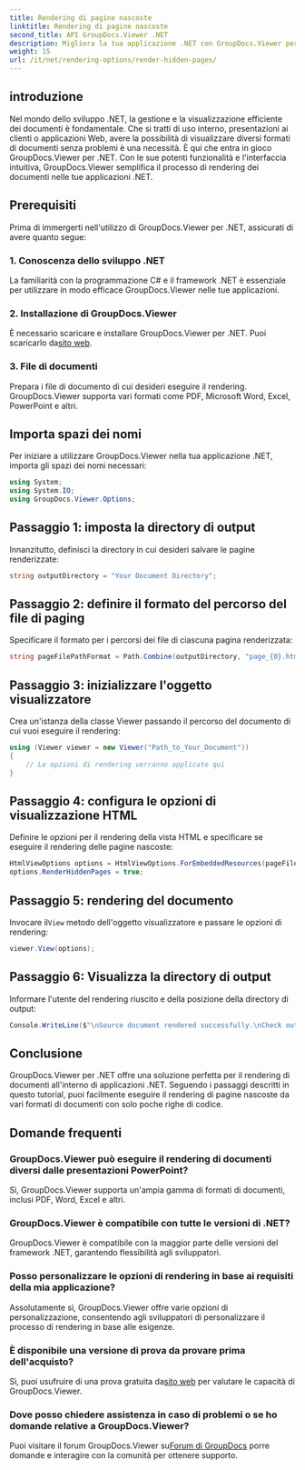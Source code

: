 ```yaml
---
title: Rendering di pagine nascoste
linktitle: Rendering di pagine nascoste
second_title: API GroupDocs.Viewer .NET
description: Migliora la tua applicazione .NET con GroupDocs.Viewer per un rendering dei documenti senza interruzioni. Segui la nostra guida passo passo per eseguire il rendering delle pagine nascoste senza sforzo.
weight: 15
url: /it/net/rendering-options/render-hidden-pages/
---
```

## introduzione
Nel mondo dello sviluppo .NET, la gestione e la visualizzazione efficiente dei documenti è fondamentale. Che si tratti di uso interno, presentazioni ai clienti o applicazioni Web, avere la possibilità di visualizzare diversi formati di documenti senza problemi è una necessità. È qui che entra in gioco GroupDocs.Viewer per .NET. Con le sue potenti funzionalità e l'interfaccia intuitiva, GroupDocs.Viewer semplifica il processo di rendering dei documenti nelle tue applicazioni .NET.
## Prerequisiti
Prima di immergerti nell'utilizzo di GroupDocs.Viewer per .NET, assicurati di avere quanto segue:
### 1. Conoscenza dello sviluppo .NET
La familiarità con la programmazione C# e il framework .NET è essenziale per utilizzare in modo efficace GroupDocs.Viewer nelle tue applicazioni.
### 2. Installazione di GroupDocs.Viewer
 È necessario scaricare e installare GroupDocs.Viewer per .NET. Puoi scaricarlo da[sito web](https://releases.groupdocs.com/viewer/net/).
### 3. File di documenti
Prepara i file di documento di cui desideri eseguire il rendering. GroupDocs.Viewer supporta vari formati come PDF, Microsoft Word, Excel, PowerPoint e altri.

## Importa spazi dei nomi
Per iniziare a utilizzare GroupDocs.Viewer nella tua applicazione .NET, importa gli spazi dei nomi necessari:
```csharp
using System;
using System.IO;
using GroupDocs.Viewer.Options;
```
## Passaggio 1: imposta la directory di output
Innanzitutto, definisci la directory in cui desideri salvare le pagine renderizzate:
```csharp
string outputDirectory = "Your Document Directory";
```
## Passaggio 2: definire il formato del percorso del file di paging
Specificare il formato per i percorsi dei file di ciascuna pagina renderizzata:
```csharp
string pageFilePathFormat = Path.Combine(outputDirectory, "page_{0}.html");
```
## Passaggio 3: inizializzare l'oggetto visualizzatore
Crea un'istanza della classe Viewer passando il percorso del documento di cui vuoi eseguire il rendering:
```csharp
using (Viewer viewer = new Viewer("Path_to_Your_Document"))
{
    // Le opzioni di rendering verranno applicate qui
}
```
## Passaggio 4: configura le opzioni di visualizzazione HTML
Definire le opzioni per il rendering della vista HTML e specificare se eseguire il rendering delle pagine nascoste:
```csharp
HtmlViewOptions options = HtmlViewOptions.ForEmbeddedResources(pageFilePathFormat);
options.RenderHiddenPages = true;
```
## Passaggio 5: rendering del documento
 Invocare il`View` metodo dell'oggetto visualizzatore e passare le opzioni di rendering:
```csharp
viewer.View(options);
```
## Passaggio 6: Visualizza la directory di output
Informare l'utente del rendering riuscito e della posizione della directory di output:
```csharp
Console.WriteLine($"\nSource document rendered successfully.\nCheck output in {outputDirectory}.");
```

## Conclusione
GroupDocs.Viewer per .NET offre una soluzione perfetta per il rendering di documenti all'interno di applicazioni .NET. Seguendo i passaggi descritti in questo tutorial, puoi facilmente eseguire il rendering di pagine nascoste da vari formati di documenti con solo poche righe di codice.
## Domande frequenti
### GroupDocs.Viewer può eseguire il rendering di documenti diversi dalle presentazioni PowerPoint?
Sì, GroupDocs.Viewer supporta un'ampia gamma di formati di documenti, inclusi PDF, Word, Excel e altri.
### GroupDocs.Viewer è compatibile con tutte le versioni di .NET?
GroupDocs.Viewer è compatibile con la maggior parte delle versioni del framework .NET, garantendo flessibilità agli sviluppatori.
### Posso personalizzare le opzioni di rendering in base ai requisiti della mia applicazione?
Assolutamente sì, GroupDocs.Viewer offre varie opzioni di personalizzazione, consentendo agli sviluppatori di personalizzare il processo di rendering in base alle esigenze.
### È disponibile una versione di prova da provare prima dell'acquisto?
Sì, puoi usufruire di una prova gratuita da[sito web](https://releases.groupdocs.com/) per valutare le capacità di GroupDocs.Viewer.
### Dove posso chiedere assistenza in caso di problemi o se ho domande relative a GroupDocs.Viewer?
 Puoi visitare il forum GroupDocs.Viewer su[Forum di GroupDocs](https://forum.groupdocs.com/c/viewer/9) porre domande e interagire con la comunità per ottenere supporto.